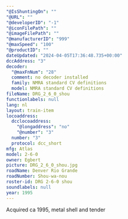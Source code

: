 ```yaml
---
"@IsShuntingOn": ""
"@URL": ""
"@developerID": "-1"
"@iconFilePath": ""
"@imageFilePath": ""
"@manufacturerID": "999"
"@maxSpeed": "100"
"@productID": ""
dateUpdated: "2024-04-05T17:36:48.735+00:00"
dccAddress: "3"
decoder:
  "@maxFnNum": "28"
  comment: no decoder installed
  family: NMRA standard CV definitions
  model: NMRA standard CV definitions
fileName: DRG_2_6_0_shou
functionlabels: null
lang: nl
layout: train-item
locoaddress:
  dcclocoaddress:
    "@longaddress": "no"
    "@number": "3"
  number: "3"
  protocol: dcc_short
mfg: Atlas
model: 2-6-0
owner: Egbert
picture: DRG_2_6_0_shou.jpg
roadName: Denver Rio Grande
roadNumber: Shou-wa-nou
roster-id: DRG 2-6-0 shou
soundlabels: null
year: 1995
---
```


Acquired ca 1995, metal shell and tender
